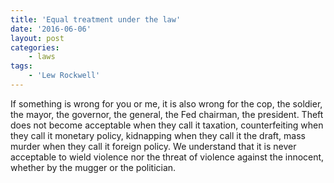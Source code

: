 ```yaml
---
title: 'Equal treatment under the law'
date: '2016-06-06'
layout: post
categories:
    - laws
tags:
    - 'Lew Rockwell'
---
```


If something is wrong for you or me, it is also wrong for the cop, the soldier, the mayor, the governor, the general, the Fed chairman, the president. Theft does not become acceptable when they call it taxation, counterfeiting when they call it monetary policy, kidnapping when they call it the draft, mass murder when they call it foreign policy. We understand that it is never acceptable to wield violence nor the threat of violence against the innocent, whether by the mugger or the politician.